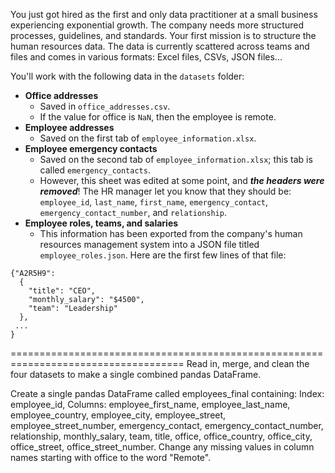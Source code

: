 You just got hired as the first and only data practitioner at a small business experiencing exponential growth. The company needs more structured processes, guidelines, and standards. Your first mission is to structure the human resources data. The data is currently scattered across teams and files and comes in various formats: Excel files, CSVs, JSON files...

You'll work with the following data in the `datasets` folder:
- __Office addresses__
    - Saved in `office_addresses.csv`. 
    - If the value for office is `NaN`, then the employee is remote.
- __Employee addresses__
    - Saved on the first tab of `employee_information.xlsx`.
- __Employee emergency contacts__ 
    - Saved on the second tab of `employee_information.xlsx`; this tab is called `emergency_contacts`. 
    - However, this sheet was edited at some point, and ***the headers were removed***! The HR manager let you know that they should be: `employee_id`, `last_name`, `first_name`, `emergency_contact`, `emergency_contact_number`, and `relationship`.
- __Employee roles, teams, and salaries__ 
    - This information has been exported from the company's human resources management system into a JSON file titled `employee_roles.json`. Here are the first few lines of that file:
```
{"A2R5H9":
  {
    "title": "CEO",
    "monthly_salary": "$4500",
    "team": "Leadership"
  },
 ...
}
```
====================================================================================
Read in, merge, and clean the four datasets to make a single combined pandas DataFrame.

Create a single pandas DataFrame called employees_final containing:
Index: employee_id,
Columns: employee_first_name, employee_last_name, employee_country, employee_city, employee_street, employee_street_number, emergency_contact, emergency_contact_number, relationship, monthly_salary, team, title, office, office_country, office_city, office_street, office_street_number.
Change any missing values in column names starting with office to the word "Remote".
